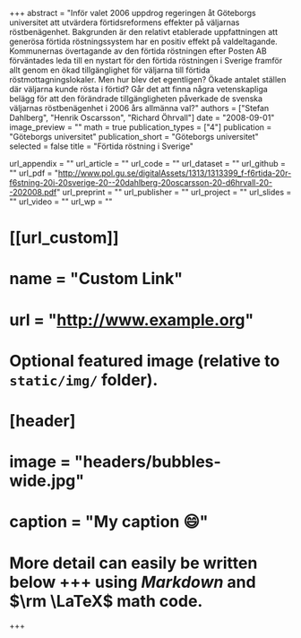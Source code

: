 +++
abstract = "Inför valet 2006 uppdrog regeringen åt Göteborgs universitet att utvärdera förtidsreformens effekter på väljarnas röstbenägenhet. Bakgrunden är den relativt etablerade uppfattningen att generösa förtida röstningssystem har en positiv effekt på valdeltagande. Kommunernas övertagande av den förtida röstningen efter Posten AB förväntades leda till en nystart för den förtida röstningen i Sverige framför allt genom en ökad tillgänglighet för väljarna till förtida röstmottagningslokaler. Men hur blev det egentligen? Ökade antalet ställen där väljarna kunde rösta i förtid? Går det att finna några vetenskapliga belägg för att den förändrade tillgängligheten påverkade de svenska väljarnas röstbenägenhet i 2006 års allmänna val?"
authors = ["Stefan Dahlberg", "Henrik Oscarsson", "Richard Öhrvall"]
date = "2008-09-01"
image_preview = ""
math = true
publication_types = ["4"]
publication = "Göteborgs universitet"
publication_short = "Göteborgs universitet"
selected = false
title = "Förtida röstning i Sverige"

url_appendix = ""
url_article = ""
url_code = ""
url_dataset = ""
url_github = ""
url_pdf = "http://www.pol.gu.se/digitalAssets/1313/1313399_f-f6rtida-20r-f6stning-20i-20sverige-20--20dahlberg-20oscarsson-20-d6hrvall-20--202008.pdf"
url_preprint = ""
url_publisher  = ""
url_project = ""
url_slides = ""
url_video = ""
url_wp = ""

# [[url_custom]]
# name = "Custom Link"
# url = "http://www.example.org"

# Optional featured image (relative to `static/img/` folder).
# [header]
# image = "headers/bubbles-wide.jpg"
# caption = "My caption :smile:"


# More detail can easily be written below +++ using *Markdown* and $\rm \LaTeX$ math code.
+++


